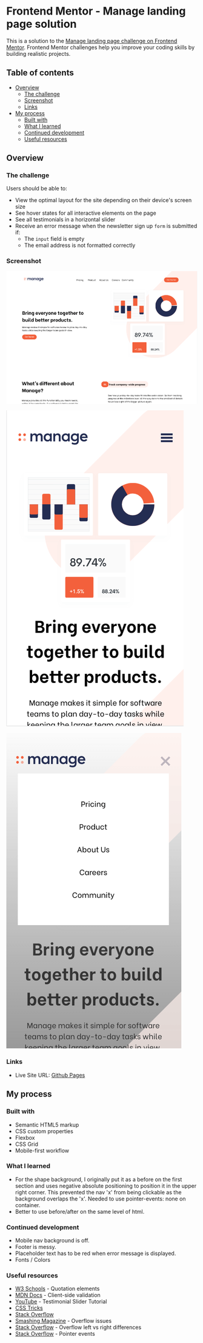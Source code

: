 # Frontend Mentor - Manage landing page solution

This is a solution to the [Manage landing page challenge on Frontend Mentor](https://www.frontendmentor.io/challenges/manage-landing-page-SLXqC6P5). Frontend Mentor challenges help you improve your coding skills by building realistic projects.

## Table of contents

- [Overview](#overview)
  - [The challenge](#the-challenge)
  - [Screenshot](#screenshot)
  - [Links](#links)
- [My process](#my-process)
  - [Built with](#built-with)
  - [What I learned](#what-i-learned)
  - [Continued development](#continued-development)
  - [Useful resources](#useful-resources)

## Overview

### The challenge

Users should be able to:

- View the optimal layout for the site depending on their device's screen size
- See hover states for all interactive elements on the page
- See all testimonials in a horizontal slider
- Receive an error message when the newsletter sign up `form` is submitted if:
  - The `input` field is empty
  - The email address is not formatted correctly

### Screenshot

![](./manage-screenshot-desktop.png)

![](./manage-screenshot-mobile.png)

![](./manage-screenshot-mobile-nav.png)

### Links

- Live Site URL: [Github Pages](https://jdegand.github.io/manage-landing-page)

## My process

### Built with

- Semantic HTML5 markup
- CSS custom properties
- Flexbox
- CSS Grid
- Mobile-first workflow

### What I learned

- For the shape background, I originally put it as a before on the first section and uses negative absolute positioning to position it in the upper right corner.  This prevented the nav 'x' from being clickable as the background overlaps the 'x'.  Needed to use pointer-events: none on container.
- Better to use before/after on the same level of html.  

### Continued development

- Mobile nav background is off.
- Footer is messy.
- Placeholder text has to be red when error message is displayed.  
- Fonts / Colors

### Useful resources

- [W3 Schools](https://www.w3schools.com/html/html_quotation_elements.asp) - Quotation elements
- [MDN Docs](https://developer.mozilla.org/en-US/docs/Learn/Forms/Form_validation) - Client-side validation
- [YouTube](https://www.youtube.com/watch?v=fzgLWi40-2g) - Testimonial Slider Tutorial
- [CSS Tricks](https://css-tricks.com/the-many-ways-to-change-an-svg-fill-on-hover-and-when-to-use-them/)
- [Stack Overflow](https://stackoverflow.com/questions/17756649/disable-the-horizontal-scroll)
- [Smashing Magazine](https://www.smashingmagazine.com/2021/04/css-overflow-issues/) - Overflow issues
- [Stack Overflow](https://stackoverflow.com/questions/36531708/why-can-absolutely-positioned-elements-make-areas-scrollable) - Overflow left vs right differences
- [Stack Overflow](https://stackoverflow.com/questions/3680429/click-through-div-to-underlying-elements) - Pointer events
